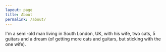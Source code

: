 ```yaml
---
layout: page
title: About
permalink: /about/
---
```


I'm a semi-old man living in South London, UK, with his wife, two cats, 5 guitars and a dream (of getting more cats and guitars, but sticking with the one wife).
